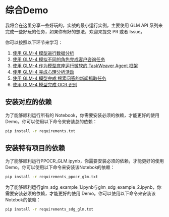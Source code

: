 # 综合Demo

我将会在这里分享一些好玩的，实战的最小运行实例，主要使用 GLM API 系列来完成一些好玩的任务，如果你有好的想法，欢迎来提交 PR 或者
Issue。

你可以按照以下环节来学习：

1. [使用 GLM-4 模型进行数据分析](glm_csv_data_analysis.ipynb)
2. [使用 GLM-4 模拟不同的角色完成客户咨询任务](agent/glm_multi_role_division.ipynb)
3. [使用 GLM-4 作为模型底座运行微软的 TaskWeaver Agent 框架](agent/glm_taskweaver.ipynb)
4. [使用 GLM-4 完成心理分析活动](interpretationo_dreams%2FREADME.md)
5. [使用 GLM-4 模型完成 搜索问答的新闻抓取任务](glm_qa_search_api.ipynb)
6. [使用 GLM-4 模型完成 OCR 识别](ppocr_glm.ipynb)

## 安装对应的依赖

为了能够顺利运行所有的 Notebook，你需要安装必须的依赖，才能更好的使用 Demo。你可以使用以下命令来安装总的依赖：

```bash
pip install -r requirements.txt
```


## 安装特有项目的依赖

为了能够顺利运行PPOCR_GLM.ipynb，你需要安装必须的依赖，才能更好的使用 Demo。你可以使用以下命令来安装该Notebok的依赖：

```bash
pip install -r requirements_ppocr_glm.txt
```

为了能够顺利运行glm_sdg_example_1.ipynb与glm_sdg_example_2.ipynb，你需要安装必须的依赖，才能更好的使用 Demo。你可以使用以下命令来安装该Notebok的依赖：

```bash
pip install -r requirements_sdg_glm.txt
```
